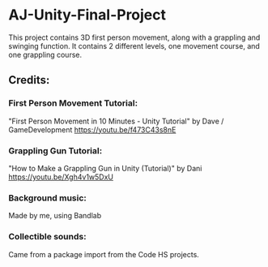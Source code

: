 # AJ-Unity-Final-Project
This project contains 3D first person movement, along with a grappling and swinging function.
It contains 2 different levels, one movement course, and one grappling course.
## Credits:
### First Person Movement Tutorial:
"First Person Movement in 10 Minutes - Unity Tutorial" by Dave / GameDevelopment
https://youtu.be/f473C43s8nE
### Grappling Gun Tutorial:
"How to Make a Grappling Gun in Unity (Tutorial)" by Dani
https://youtu.be/Xgh4v1w5DxU
### Background music:
Made by me, using Bandlab
### Collectible sounds:
Came from a package import from the Code HS projects.